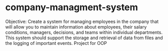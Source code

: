 # company-managment-system
Objective: Create a system for managing employees in the company that will allow you to maintain information about employees, their salary conditions, managers, decisions, and teams within individual departments. This system should support the storage and retrieval of data from files and the logging of important events.
Project for OOP 
